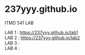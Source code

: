 # 237yyy.github.io

ITMD 541 LAB

LAB 1 : <https://237yyy.github.io/lab1>  
LAB 2 : <https://237yyy.github.io/lab2>  
LAB 3 :  
LAB 4 :   
 
